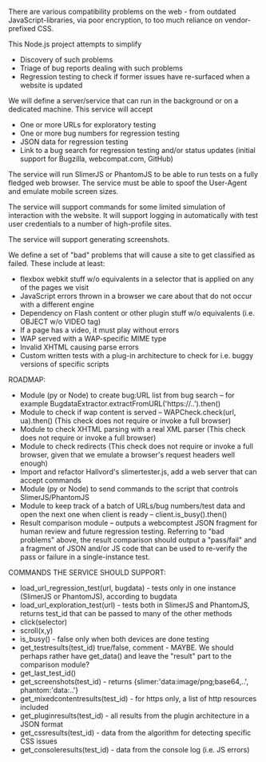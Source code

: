 
There are various compatibility problems on the web - from outdated JavaScript-libraries, via poor encryption, to too much reliance on vendor-prefixed CSS.

This Node.js project attempts to simplify 
* Discovery of such problems
* Triage of bug reports dealing with such problems
* Regression testing to check if former issues have re-surfaced when a website is updated

We will define a server/service that can run in the background or on a dedicated machine. This service will accept
* One or more URLs for exploratory testing
* One or more bug numbers for regression testing
* JSON data for regression testing
* Link to a bug search for regression testing and/or status updates (initial support for Bugzilla, webcompat.com, GitHub)

The service will run SlimerJS or PhantomJS to be able to run tests on a fully fledged web browser. The service must be able to spoof the User-Agent and emulate mobile screen sizes.

The service will support commands for some limited simulation of interaction with the website. It will support logging in automatically with test user credentials to a number of high-profile sites.

The service will support generating screenshots.

We define a set of "bad" problems that will cause a site to get classified as failed. These include at least:

* flexbox webkit stuff w/o equivalents in a selector that is applied on any of the pages we visit
* JavaScript errors thrown in a browser we care about that do not occur with a different engine
* Dependency on Flash content or other plugin stuff w/o equivalents (i.e. OBJECT w/o VIDEO tag)
* If a page has a video, it must play without errors
* WAP served with a WAP-specific MIME type
* Invalid XHTML causing parse errors
* Custom written tests with a plug-in architecture to check for i.e. buggy versions of specific scripts


ROADMAP:
* Module (py or Node) to create bug:URL list from bug search – for example BugdataExtractor.extractFromURL('https://..').then()
* Module to check if wap content is served – WAPCheck.check(url, ua).then() (This check does not require or invoke a full browser)
* Module to check XHTML parsing with a real XML parser (This check does not require or invoke a full browser)
* Module to check redirects (This check does not require or invoke a full browser, given that we emulate a browser's request headers well enough)
* Import and refactor Hallvord's slimertester.js, add a web server that can accept commands
* Module (py or Node) to send commands to the script that controls SlimerJS/PhantomJS
* Module to keep track of a batch of URLs/bug numbers/test data and open the next one when client is ready – client.is_busy().then()
* Result comparison module – outputs a webcomptest JSON fragment for human review and future regression testing. Referring to "bad problems" above, the result comparison should output a "pass/fail" and a fragment of JSON and/or JS code that can be used to re-verify the pass or failure in a single-instance test.

COMMANDS THE SERVICE SHOULD SUPPORT:
* load_url_regression_test(url, bugdata) - tests only in one instance (SlimerJS or PhantomJS), according to bugdata
* load_url_exploration_test(url)  - tests both in SlimerJS and PhantomJS, returns test_id that can be passed to many of the other methods
* click(selector)
* scroll(x,y)
* is_busy() - false only when both devices are done testing
* get_testresults(test_id)   true/false, comment - MAYBE. We should perhaps rather have get_data() and leave the "result" part to the comparison module?
* get_last_test_id()
* get_screenshots(test_id)  - returns {slimer:'data:image/png;base64,..', phantom:'data:..'}
* get_mixedcontentresults(test_id) - for https only, a list of http resources included
* get_pluginresults(test_id) - all results from the plugin architecture in a JSON format
* get_cssresults(test_id) - data from the algorithm for detecting specific CSS issues
* get_consoleresults(test_id) - data from the console log (i.e. JS errors) 

